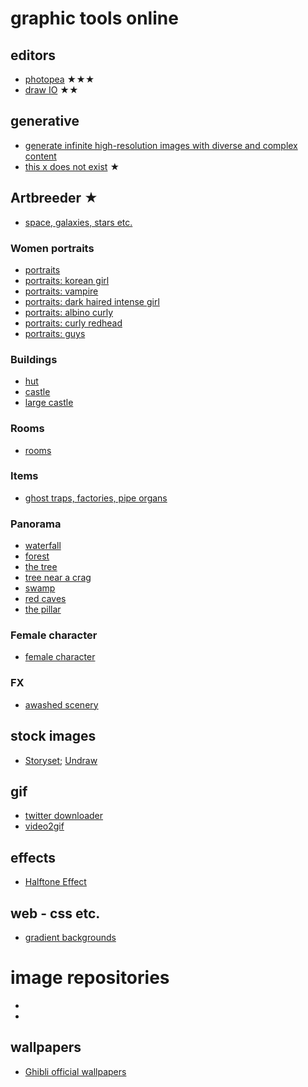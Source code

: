 # graphic tools online

## editors
* [photopea](https://www.photopea.com/) ★★★
* [draw IO](https://draw.io/) ★★

## generative
* [generate infinite high-resolution images with diverse and complex content](https://universome.github.io/alis?s=09)
* [this x does not exist](https://thisxdoesnotexist.com/) ★

## Artbreeder ★
* [space, galaxies, stars etc.](https://www.artbreeder.com/i?k=c6563fb374012b3e87e86da4fd8e) 	
### Women portraits
* [portraits](https://www.artbreeder.com/i?k=c237a07d1c45c335ed1d77d6cbdf) 	
* [portraits: korean girl](https://www.artbreeder.com/i?k=84f1b300728a3a60389ac8fc55c4)   
* [portraits: vampire](https://www.artbreeder.com/i?k=69b40d0de1700d443ee981e40014)   
* [portraits: dark haired intense girl](https://www.artbreeder.com/i?k=9f5fd1e63e6a11c3d9f852cb4c81)   
* [portraits: albino curly](https://www.artbreeder.com/i?k=edfca537b3efb938d12367955f0c)   
* [portraits: curly redhead](https://www.artbreeder.com/i?k=14d58f7bd21017f25e74ffedf8a9)
* [portraits: guys](https://www.artbreeder.com/i?k=cf42ed1525b62478e67169ceadf8)
### Buildings
* [hut](https://www.artbreeder.com/i?k=5138cb85fe72674e7c33188a38a6) 	
* [castle](https://www.artbreeder.com/i?k=936fc90e3e48b817c21726d7dcfd)   
* [large castle](https://www.artbreeder.com/i?k=ef3d6a27e8f967320270bd2f0ffc)   
### Rooms
* [rooms](https://www.artbreeder.com/i?k=f014c34eb2d5ff83f62bd33bd000)
### Items
* [ghost traps, factories, pipe organs](https://www.artbreeder.com/i?k=bad2fdc0e31a6d2dfee4c0b2)
### Panorama
* [waterfall](https://www.artbreeder.com/i?k=89bdcfadcace200679973fb7ac61) 	
* [forest](https://www.artbreeder.com/i?k=660de46521b98b2cab4bb92813eb)	
* [the tree](https://www.artbreeder.com/i?k=7a7c7c486f5eb3f5ca6765bb063f)   
* [tree near a crag](https://www.artbreeder.com/i?k=af67e97e73468bdd67070be364e4)   
* [swamp](https://www.artbreeder.com/i?k=04ceafd114797f8d894bb31f2921)   
* [red caves](https://www.artbreeder.com/i?k=404e9f62196b292099eb3add2078)   
* [the pillar](https://www.artbreeder.com/i?k=a3cacc11fe9f935fa6d1bbdc175c)
### Female character
* [female character](https://www.artbreeder.com/i?k=3e3c072f149ac23adc32326c0cb0)   
### FX
* [awashed scenery](https://www.artbreeder.com/i?k=206ca085821d093079acaa72adf8)

## stock images

* [Storyset](https://storyset.com/online); [Undraw](https://undraw.co/illustrations)


## gif

* [twitter downloader](https://twittervideodownloader.com/)
* [video2gif](https://ezgif.com/video-to-gif)

## effects

* [Halftone Effect](https://github.com/mnmxmx/halftone-effect)

## web - css etc.

* [gradient backgrounds](https://cssgradient.io/gradient-backgrounds/)

# image repositories

* []()
* []()


## wallpapers

* [Ghibli official wallpapers](http://www.ghibli.jp/info/013381/)

